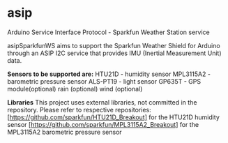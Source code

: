# asip
Arduino Service Interface Protocol -  Sparkfun Weather Station service

asipSparkfunWS aims to support the Sparkfun Weather Shield for Arduino through an ASIP I2C service that provides  IMU (Inertial Measurement Unit) data.

**Sensors to be supported are:**
    HTU21D - humidity sensor
    MPL3115A2 - barometric pressure sensor
    ALS-PT19 - light sensor
    GP635T - GPS module(optional)
    rain (optional)
    wind (optional)

**Libraries**
This project uses external libraries, not committed in the repository. 
Please refer to respective repositories:
   [https://github.com/sparkfun/HTU21D_Breakout] for the HTU21D humidity sensor
   [https://github.com/sparkfun/MPL3115A2_Breakout] for the MPL3115A2 barometric pressure sensor
